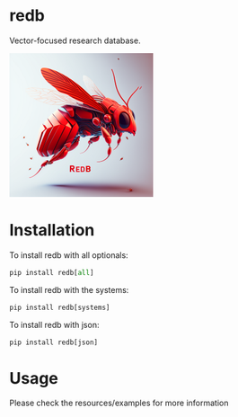 # redb

Vector-focused research database.


<img src="resources/images/redb.png" width="256">

# Installation

To install redb with all optionals:

```python
pip install redb[all]
```

To install redb with the systems:

```python
pip install redb[systems]
```

To install redb with json:

```python
pip install redb[json]
```


# Usage

Please check the resources/examples for more information
